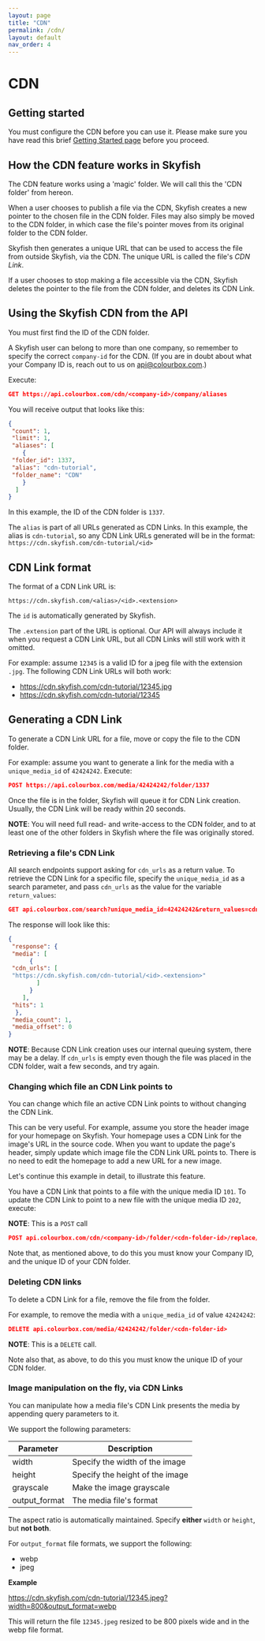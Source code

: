 ```yaml
---
layout: page
title: "CDN"
permalink: /cdn/
layout: default
nav_order: 4
---
```


# CDN

## Getting started
You must configure the CDN before you can use it. Please make sure you have read this brief [Getting Started page](https://www.skyfish.com/help/cdn-links/set-up-domain) before you proceed.

## How the CDN feature works in Skyfish
The CDN feature works using a 'magic' folder. We will call this the 'CDN folder' from hereon.

When a user chooses to publish a file via the CDN, Skyfish creates a new pointer to the chosen file in the CDN folder. Files may also simply be moved to the CDN folder, in which case the file's pointer moves from its original folder to the CDN folder.

Skyfish then generates a unique URL that can be used to access the file from outside Skyfish, via the CDN. The unique URL is called the file's _CDN Link_.

If a user chooses to stop making a file accessible via the CDN, Skyfish deletes the pointer to the file from the CDN folder, and deletes its CDN Link.

## Using the Skyfish CDN from the API
You must first find the ID of the CDN folder.

A Skyfish user can belong to more than one company, so remember to specify the correct `company-id` for the CDN. (If you are in doubt about what your Company ID is, reach out to us on api@colourbox.com.)

Execute:

```json
GET https://api.colourbox.com/cdn/<company-id>/company/aliases
```

You will receive output that looks like this:

```json
{
 "count": 1,
 "limit": 1,
 "aliases": [
    {
 "folder_id": 1337,
 "alias": "cdn-tutorial",
 "folder_name": "CDN"
    }
  ]
}
```

In this example, the ID of the CDN folder is `1337`.

The `alias` is part of all URLs generated as CDN Links. In this example, the alias is `cdn-tutorial`, so any CDN Link URLs generated will be in the format: `https://cdn.skyfish.com/cdn-tutorial/<id>`

## CDN Link format
The format of a CDN Link URL is:

`https://cdn.skyfish.com/<alias>/<id>.<extension>` 

The `id` is automatically generated by Skyfish.

The `.extension` part of the URL is optional. Our API will always include it when you request a CDN Link URL, but all CDN Links will still work with it omitted.

For example: assume `12345` is a valid ID for a jpeg file with the extension `.jpg`. The following CDN Link URLs will both work:
- https://cdn.skyfish.com/cdn-tutorial/12345.jpg
- https://cdn.skyfish.com/cdn-tutorial/12345

## Generating a CDN Link
To generate a CDN Link URL for a file, move or copy the file to the CDN folder.

For example: assume you want to generate a link for the media with a `unique_media_id` of `42424242`. Execute:

```json
POST https://api.colourbox.com/media/42424242/folder/1337
```

Once the file is in the folder, Skyfish will queue it for CDN Link creation. Usually, the CDN Link will be ready within 20 seconds. 

**NOTE**: You will need full read- and write-access to the CDN folder, and to at least one of the other folders in Skyfish where the file was originally stored. 

### Retrieving a file's CDN Link
All search endpoints support asking for `cdn_urls` as a return value. To retrieve the CDN Link for a specific file, specify the `unique_media_id` as a search parameter, and pass `cdn_urls` as the value for the variable `return_values`:

```json
GET api.colourbox.com/search?unique_media_id=42424242&return_values=cdn_urls
```

The response will look like this:

```json
{
 "response": {
 "media": [
      {
 "cdn_urls": [
 "https://cdn.skyfish.com/cdn-tutorial/<id>.<extension>"
        ]
      }
    ],
 "hits": 1
  },
 "media_count": 1,
 "media_offset": 0
}
```

**NOTE**: Because CDN Link creation uses our internal queuing system, there may be a delay. If `cdn_urls` is empty even though the file was placed in the CDN folder, wait a few seconds, and try again.

### Changing which file an CDN Link points to
You can change which file an active CDN Link points to without changing the CDN Link.

This can be very useful. For example, assume you store the header image for your homepage on Skyfish. Your homepage uses a CDN Link for the image's URL in the source code. When you want to update the page's header, simply update which image file the CDN Link URL points to. There is no need to edit the homepage to add a new URL for a new image.
 
Let's continue this example in detail, to illustrate this feature.

You have a CDN Link that points to a file with the unique media ID `101`. To update the CDN Link to point to a new file with the unique media ID `202`, execute:

**NOTE**: This is a `POST` call
```json
POST api.colourbox.com/cdn/<company-id>/folder/<cdn-folder-id>/replace/101/with/202
```

Note that, as mentioned above, to do this you must know your Company ID, and the unique ID of your CDN folder. 

### Deleting CDN links
To delete a CDN Link for a file, remove the file from the folder.

For example, to remove the media with a `unique_media_id` of value `42424242`:

```json
DELETE api.colourbox.com/media/42424242/folder/<cdn-folder-id>
```

**NOTE**: This is a `DELETE` call.

Note also that, as above, to do this you must know the unique ID of your CDN folder. 

### Image manipulation on the fly, via CDN Links
You can manipulate how a media file's CDN Link presents the media by appending query parameters to it.

We support the following parameters:

| Parameter        | Description         
| ------------- |-------------
| width    | Specify the width of the image
| height    | Specify the height of the image
| grayscale    | Make the image grayscale
| output_format    | The media file's format

The aspect ratio is automatically maintained. Specify **either** `width` or `height`, but **not both**.

For `output_format` file formats, we support the following: 

- webp
- jpeg

**Example**

https://cdn.skyfish.com/cdn-tutorial/12345.jpeg?width=800&output_format=webp

This will return the file `12345.jpeg` resized to be 800 pixels wide and in the webp file format.